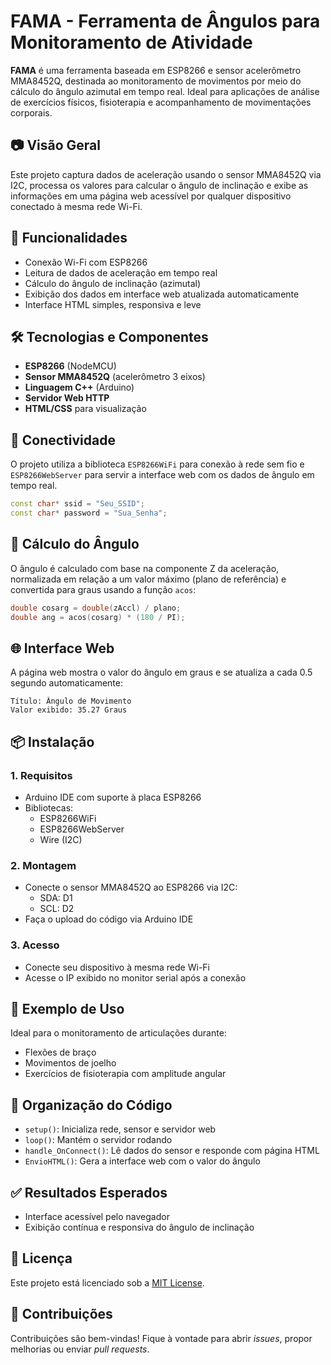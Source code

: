 # FAMA - Ferramenta de Ângulos para Monitoramento de Atividade

**FAMA** é uma ferramenta baseada em ESP8266 e sensor acelerômetro MMA8452Q, destinada ao monitoramento de movimentos por meio do cálculo do ângulo azimutal em tempo real. Ideal para aplicações de análise de exercícios físicos, fisioterapia e acompanhamento de movimentações corporais.

## 📷 Visão Geral

Este projeto captura dados de aceleração usando o sensor MMA8452Q via I2C, processa os valores para calcular o ângulo de inclinação e exibe as informações em uma página web acessível por qualquer dispositivo conectado à mesma rede Wi-Fi.

## 🚀 Funcionalidades

- Conexão Wi-Fi com ESP8266
- Leitura de dados de aceleração em tempo real
- Cálculo do ângulo de inclinação (azimutal)
- Exibição dos dados em interface web atualizada automaticamente
- Interface HTML simples, responsiva e leve

## 🛠️ Tecnologias e Componentes

- **ESP8266** (NodeMCU)
- **Sensor MMA8452Q** (acelerômetro 3 eixos)
- **Linguagem C++** (Arduino)
- **Servidor Web HTTP**
- **HTML/CSS** para visualização

## 📡 Conectividade

O projeto utiliza a biblioteca `ESP8266WiFi` para conexão à rede sem fio e `ESP8266WebServer` para servir a interface web com os dados de ângulo em tempo real.

```cpp
const char* ssid = "Seu_SSID";
const char* password = "Sua_Senha";
```

## 📐 Cálculo do Ângulo

O ângulo é calculado com base na componente Z da aceleração, normalizada em relação a um valor máximo (plano de referência) e convertida para graus usando a função `acos`:

```cpp
double cosarg = double(zAccl) / plano;
double ang = acos(cosarg) * (180 / PI);
```

## 🌐 Interface Web

A página web mostra o valor do ângulo em graus e se atualiza a cada 0.5 segundo automaticamente:

```
Título: Ângulo de Movimento
Valor exibido: 35.27 Graus
```

## 📦 Instalação

### 1. Requisitos

- Arduino IDE com suporte à placa ESP8266
- Bibliotecas:
  - ESP8266WiFi
  - ESP8266WebServer
  - Wire (I2C)

### 2. Montagem

- Conecte o sensor MMA8452Q ao ESP8266 via I2C:
  - SDA: D1
  - SCL: D2
- Faça o upload do código via Arduino IDE

### 3. Acesso

- Conecte seu dispositivo à mesma rede Wi-Fi
- Acesse o IP exibido no monitor serial após a conexão

## 🧪 Exemplo de Uso

Ideal para o monitoramento de articulações durante:
- Flexões de braço
- Movimentos de joelho
- Exercícios de fisioterapia com amplitude angular

## 📁 Organização do Código

- `setup()`: Inicializa rede, sensor e servidor web
- `loop()`: Mantém o servidor rodando
- `handle_OnConnect()`: Lê dados do sensor e responde com página HTML
- `EnvioHTML()`: Gera a interface web com o valor do ângulo

## ✅ Resultados Esperados

- Interface acessível pelo navegador
- Exibição contínua e responsiva do ângulo de inclinação

## 📃 Licença

Este projeto está licenciado sob a [MIT License](LICENSE).

## 🙌 Contribuições

Contribuições são bem-vindas! Fique à vontade para abrir *issues*, propor melhorias ou enviar *pull requests*.
